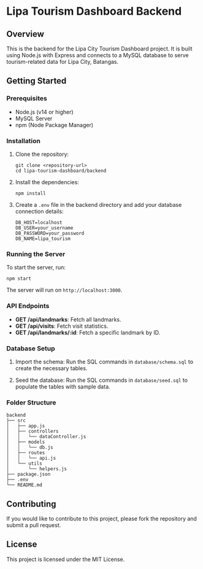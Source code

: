 # Lipa Tourism Dashboard Backend

## Overview
This is the backend for the Lipa City Tourism Dashboard project. It is built using Node.js with Express and connects to a MySQL database to serve tourism-related data for Lipa City, Batangas.

## Getting Started

### Prerequisites
- Node.js (v14 or higher)
- MySQL Server
- npm (Node Package Manager)

### Installation

1. Clone the repository:
   ```
   git clone <repository-url>
   cd lipa-tourism-dashboard/backend
   ```

2. Install the dependencies:
   ```
   npm install
   ```

3. Create a `.env` file in the backend directory and add your database connection details:
   ```
   DB_HOST=localhost
   DB_USER=your_username
   DB_PASSWORD=your_password
   DB_NAME=lipa_tourism
   ```

### Running the Server

To start the server, run:
```
npm start
```
The server will run on `http://localhost:3000`.

### API Endpoints

- **GET /api/landmarks**: Fetch all landmarks.
- **GET /api/visits**: Fetch visit statistics.
- **GET /api/landmarks/:id**: Fetch a specific landmark by ID.

### Database Setup

1. Import the schema:
   Run the SQL commands in `database/schema.sql` to create the necessary tables.

2. Seed the database:
   Run the SQL commands in `database/seed.sql` to populate the tables with sample data.

### Folder Structure

```
backend
├── src
│   ├── app.js
│   ├── controllers
│   │   └── dataController.js
│   ├── models
│   │   └── db.js
│   ├── routes
│   │   └── api.js
│   └── utils
│       └── helpers.js
├── package.json
├── .env
└── README.md
```

## Contributing

If you would like to contribute to this project, please fork the repository and submit a pull request.

## License

This project is licensed under the MIT License.